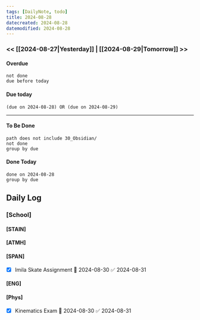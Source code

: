 ```yaml
---
tags: [DailyNote, todo]
title: 2024-08-28
datecreated: 2024-08-28
datemodified: 2024-08-28
---
```


### << [[2024-08-27|Yesterday]] | [[2024-08-29|Tomorrow]] >>

#### Overdue
```tasks
not done
due before today
```
#### Due today

```tasks
(due on 2024-08-28) OR (due on 2024-08-29) 

```
---
#### To Be Done

```tasks
path does not include 30_Obsidian/
not done
group by due
```

#### Done Today

```tasks
done on 2024-08-28
group by due
```

## Daily Log

### [School]

#### [STAIN]

#### [ATMH]

#### [SPAN]

- [x] Imila Skate Assignment 📅 2024-08-30 ✅ 2024-08-31

#### [ENG]

#### [Phys]

- [x] Kinematics Exam 📅 2024-08-30 ✅ 2024-08-31